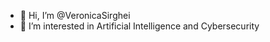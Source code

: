 - 👋 Hi, I’m @VeronicaSirghei
- 👀 I’m interested in Artificial Intelligence and Cybersecurity


<!---
VeronicaSirghei/VeronicaSirghei is a ✨ special ✨ repository because its `README.md` (this file) appears on your GitHub profile.
You can click the Preview link to take a look at your changes.
--->
